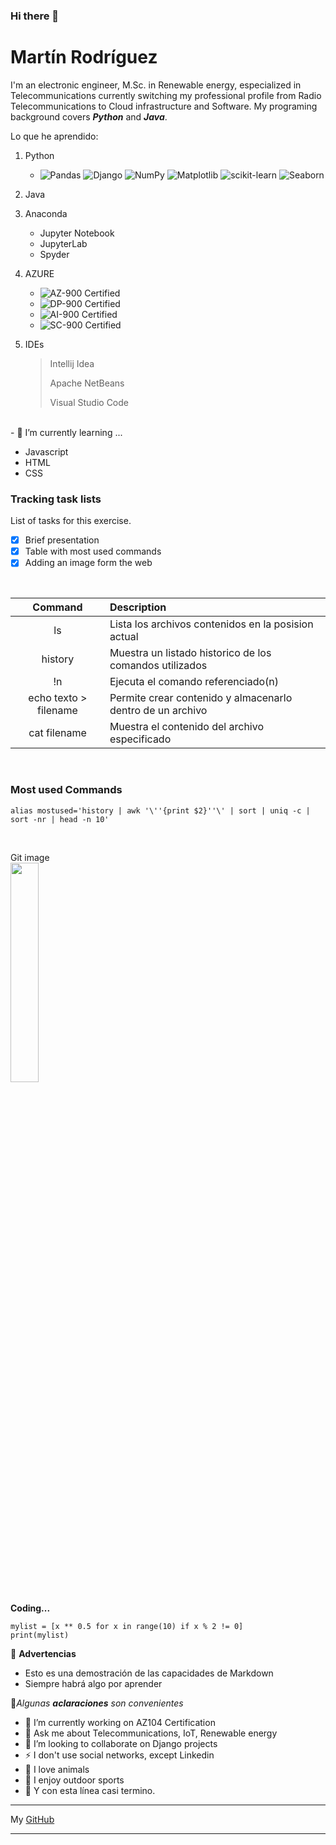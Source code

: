 ### Hi there 👋

<!--
**M4rtR0d/M4rtR0d** is a ✨ _special_ ✨ repository because its `README.md` (this file) appears on your GitHub profile.-->

# Martín Rodríguez

I'm an electronic engineer, M.Sc. in Renewable energy, especialized in Telecommunications currently switching my professional profile from Radio Telecommunications to Cloud infrastructure and Software. My programing background covers ***Python*** and ***Java***.

Lo que he aprendido:

1. Python

   - ![Pandas](https://img.shields.io/badge/pandas-%23150458.svg?style=for-the-badge&logo=pandas&logoColor=white) ![Django](https://img.shields.io/badge/django-%23092E20.svg?style=for-the-badge&logo=django&logoColor=white) ![NumPy](https://img.shields.io/badge/numpy-%23013243.svg?style=for-the-badge&logo=numpy&logoColor=white) ![Matplotlib](https://img.shields.io/badge/Matplotlib-%23ffffff.svg?style=for-the-badge&logo=Matplotlib&logoColor=black) ![scikit-learn](https://img.shields.io/badge/scikit--learn-%23F7931E.svg?style=for-the-badge&logo=scikit-learn&logoColor=white) ![Seaborn](https://img.shields.io/badge/Seaborn-%23ffffff.svg?style=for-the-badge&logo=Seaborn&logoColor=black)
   
2. Java
   
3. Anaconda
   * Jupyter Notebook
   * JupyterLab
   * Spyder

4. AZURE
   * ![AZ-900](https://badgen.net/badge/icon/AZ-900?icon=azure&label) Certified
   * ![DP-900](https://badgen.net/badge/icon/DP-900?icon=azure&label) Certified
   * ![AI-900](https://badgen.net/badge/icon/AI-900?icon=azure&label) Certified
   * ![SC-900](https://badgen.net/badge/icon/SC-900?icon=azure&label) Certified
 
 5. IDEs
    > Intellij Idea
    > 
    > Apache NetBeans
    > 
    > Visual Studio Code

<br>  
- 🌱 I’m currently learning ...

* Javascript
* HTML
* CSS

### Tracking task lists

List of tasks for this exercise.

- [x] Brief presentation
- [x] Table with most used commands
- [x] Adding an image form the web
<br>

|**Command**|**Description**|
|:---------:|:--------------|
|ls|Lista los archivos contenidos en la posision actual|
|history|Muestra un listado historico de los comandos utilizados|
|!n|Ejecuta el comando referenciado(n)|
|echo texto > filename|Permite crear contenido y almacenarlo dentro de un archivo|
|cat filename|Muestra el contenido del archivo especificado|
<br>

### Most used Commands

```
alias mostused='history | awk '\''{print $2}''\' | sort | uniq -c | sort -nr | head -n 10'
```
<br>

Git image
<br>
  <img src="https://git-scm.com/images/logos/downloads/Git-Logo-2Color.png" width="30%" height=30%/>
<br>

**Coding...**

```
mylist = [x ** 0.5 for x in range(10) if x % 2 != 0]
print(mylist)
```
   
👀 **Advertencias**
  - Esto es una demostración de las capacidades de Markdown
  - Siempre habrá algo por aprender

🌟*Algunas **aclaraciones** son convenientes*

- 🔭 I’m currently working on AZ104 Certification
- 💬 Ask me about Telecommunications, IoT, Renewable energy
- 👯 I’m looking to collaborate on Django projects
- ⚡ I don't use social networks, except Linkedin
- 🐘 I love animals
- 🐺 I enjoy outdoor sports
- 🐻 Y con esta línea casi termino.


***
My [GitHub](https://github.com/M4rtR0d)
***
